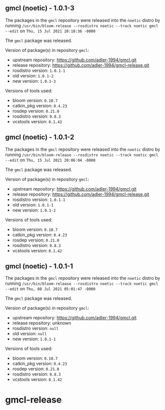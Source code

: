 ## gmcl (noetic) - 1.0.1-3

The packages in the `gmcl` repository were released into the `noetic` distro by running `/usr/bin/bloom-release --rosdistro noetic --track noetic gmcl --edit` on `Thu, 15 Jul 2021 20:18:36 -0000`

The `gmcl` package was released.

Version of package(s) in repository `gmcl`:

- upstream repository: https://github.com/adler-1994/gmcl.git
- release repository: https://github.com/adler-1994/gmcl-release.git
- rosdistro version: `1.0.1-1`
- old version: `1.0.1-2`
- new version: `1.0.1-3`

Versions of tools used:

- bloom version: `0.10.7`
- catkin_pkg version: `0.4.23`
- rosdep version: `0.21.0`
- rosdistro version: `0.8.3`
- vcstools version: `0.1.42`


## gmcl (noetic) - 1.0.1-2

The packages in the `gmcl` repository were released into the `noetic` distro by running `/usr/bin/bloom-release --rosdistro noetic --track noetic gmcl --edit` on `Thu, 15 Jul 2021 20:06:04 -0000`

The `gmcl` package was released.

Version of package(s) in repository `gmcl`:

- upstream repository: https://github.com/adler-1994/gmcl.git
- release repository: https://github.com/adler-1994/gmcl-release.git
- rosdistro version: `1.0.1-1`
- old version: `1.0.1-1`
- new version: `1.0.1-2`

Versions of tools used:

- bloom version: `0.10.7`
- catkin_pkg version: `0.4.23`
- rosdep version: `0.21.0`
- rosdistro version: `0.8.3`
- vcstools version: `0.1.42`


## gmcl (noetic) - 1.0.1-1

The packages in the `gmcl` repository were released into the `noetic` distro by running `/usr/bin/bloom-release --rosdistro noetic --track noetic gmcl --edit` on `Thu, 08 Jul 2021 05:01:47 -0000`

The `gmcl` package was released.

Version of package(s) in repository `gmcl`:

- upstream repository: https://github.com/adler-1994/gmcl.git
- release repository: unknown
- rosdistro version: `null`
- old version: `null`
- new version: `1.0.1-1`

Versions of tools used:

- bloom version: `0.10.7`
- catkin_pkg version: `0.4.23`
- rosdep version: `0.21.0`
- rosdistro version: `0.8.3`
- vcstools version: `0.1.42`


# gmcl-release